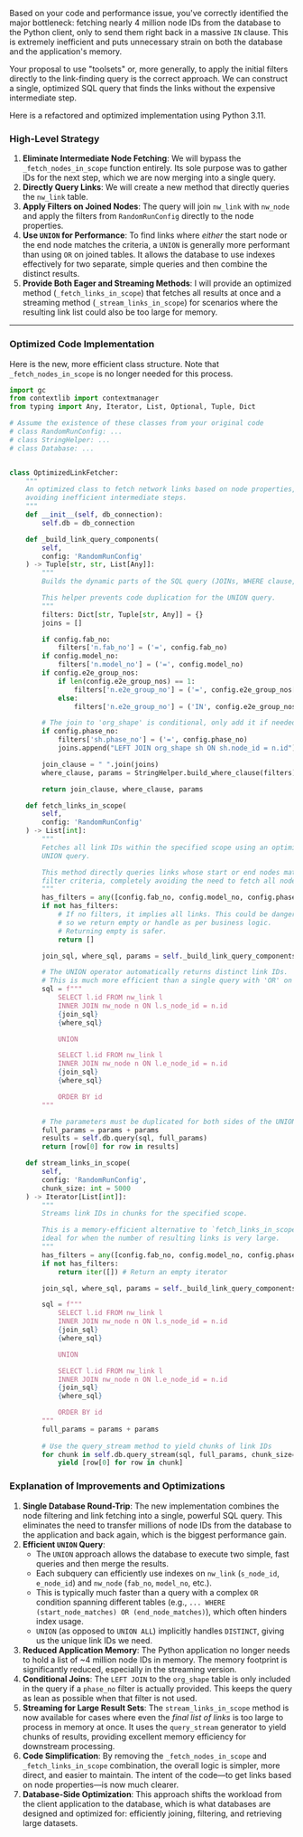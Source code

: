Based on your code and performance issue, you've correctly identified the major bottleneck: fetching nearly 4 million node IDs from the database to the Python client, only to send them right back in a massive `IN` clause. This is extremely inefficient and puts unnecessary strain on both the database and the application's memory.

Your proposal to use "toolsets" or, more generally, to apply the initial filters directly to the link-finding query is the correct approach. We can construct a single, optimized SQL query that finds the links without the expensive intermediate step.

Here is a refactored and optimized implementation using Python 3.11.

### High-Level Strategy

1.  **Eliminate Intermediate Node Fetching**: We will bypass the `_fetch_nodes_in_scope` function entirely. Its sole purpose was to gather IDs for the next step, which we are now merging into a single query.
2.  **Directly Query Links**: We will create a new method that directly queries the `nw_link` table.
3.  **Apply Filters on Joined Nodes**: The query will join `nw_link` with `nw_node` and apply the filters from `RandomRunConfig` directly to the node properties.
4.  **Use `UNION` for Performance**: To find links where *either* the start node or the end node matches the criteria, a `UNION` is generally more performant than using `OR` on joined tables. It allows the database to use indexes effectively for two separate, simple queries and then combine the distinct results.
5.  **Provide Both Eager and Streaming Methods**: I will provide an optimized method (`_fetch_links_in_scope`) that fetches all results at once and a streaming method (`_stream_links_in_scope`) for scenarios where the resulting link list could also be too large for memory.

---

### Optimized Code Implementation

Here is the new, more efficient class structure. Note that `_fetch_nodes_in_scope` is no longer needed for this process.

```python
import gc
from contextlib import contextmanager
from typing import Any, Iterator, List, Optional, Tuple, Dict

# Assume the existence of these classes from your original code
# class RandomRunConfig: ...
# class StringHelper: ...
# class Database: ...


class OptimizedLinkFetcher:
    """
    An optimized class to fetch network links based on node properties,
    avoiding inefficient intermediate steps.
    """
    def __init__(self, db_connection):
        self.db = db_connection

    def _build_link_query_components(
        self,
        config: 'RandomRunConfig'
    ) -> Tuple[str, str, List[Any]]:
        """
        Builds the dynamic parts of the SQL query (JOINs, WHERE clause, and params).

        This helper prevents code duplication for the UNION query.
        """
        filters: Dict[str, Tuple[str, Any]] = {}
        joins = []

        if config.fab_no:
            filters['n.fab_no'] = ('=', config.fab_no)
        if config.model_no:
            filters['n.model_no'] = ('=', config.model_no)
        if config.e2e_group_nos:
            if len(config.e2e_group_nos) == 1:
                filters['n.e2e_group_no'] = ('=', config.e2e_group_nos[0])
            else:
                filters['n.e2e_group_no'] = ('IN', config.e2e_group_nos)

        # The join to 'org_shape' is conditional, only add it if needed.
        if config.phase_no:
            filters['sh.phase_no'] = ('=', config.phase_no)
            joins.append("LEFT JOIN org_shape sh ON sh.node_id = n.id")

        join_clause = " ".join(joins)
        where_clause, params = StringHelper.build_where_clause(filters)

        return join_clause, where_clause, params

    def fetch_links_in_scope(
        self,
        config: 'RandomRunConfig'
    ) -> List[int]:
        """
        Fetches all link IDs within the specified scope using an optimized
        UNION query.

        This method directly queries links whose start or end nodes match the
        filter criteria, completely avoiding the need to fetch all node IDs first.
        """
        has_filters = any([config.fab_no, config.model_no, config.phase_no, config.e2e_group_nos])
        if not has_filters:
            # If no filters, it implies all links. This could be dangerous,
            # so we return empty or handle as per business logic.
            # Returning empty is safer.
            return []

        join_sql, where_sql, params = self._build_link_query_components(config)

        # The UNION operator automatically returns distinct link IDs.
        # This is much more efficient than a single query with 'OR' on different nodes.
        sql = f"""
            SELECT l.id FROM nw_link l
            INNER JOIN nw_node n ON l.s_node_id = n.id
            {join_sql}
            {where_sql}

            UNION

            SELECT l.id FROM nw_link l
            INNER JOIN nw_node n ON l.e_node_id = n.id
            {join_sql}
            {where_sql}

            ORDER BY id
        """

        # The parameters must be duplicated for both sides of the UNION
        full_params = params + params
        results = self.db.query(sql, full_params)
        return [row[0] for row in results]

    def stream_links_in_scope(
        self,
        config: 'RandomRunConfig',
        chunk_size: int = 5000
    ) -> Iterator[List[int]]:
        """
        Streams link IDs in chunks for the specified scope.

        This is a memory-efficient alternative to `fetch_links_in_scope`,
        ideal for when the number of resulting links is very large.
        """
        has_filters = any([config.fab_no, config.model_no, config.phase_no, config.e2e_group_nos])
        if not has_filters:
            return iter([]) # Return an empty iterator

        join_sql, where_sql, params = self._build_link_query_components(config)

        sql = f"""
            SELECT l.id FROM nw_link l
            INNER JOIN nw_node n ON l.s_node_id = n.id
            {join_sql}
            {where_sql}

            UNION

            SELECT l.id FROM nw_link l
            INNER JOIN nw_node n ON l.e_node_id = n.id
            {join_sql}
            {where_sql}

            ORDER BY id
        """
        full_params = params + params
        
        # Use the query_stream method to yield chunks of link IDs
        for chunk in self.db.query_stream(sql, full_params, chunk_size=chunk_size):
            yield [row[0] for row in chunk]

```

### Explanation of Improvements and Optimizations

1.  **Single Database Round-Trip**: The new implementation combines the node filtering and link fetching into a single, powerful SQL query. This eliminates the need to transfer millions of node IDs from the database to the application and back again, which is the biggest performance gain.
2.  **Efficient `UNION` Query**:
    *   The `UNION` approach allows the database to execute two simple, fast queries and then merge the results.
    *   Each subquery can efficiently use indexes on `nw_link` (`s_node_id`, `e_node_id`) and `nw_node` (`fab_no`, `model_no`, etc.).
    *   This is typically much faster than a query with a complex `OR` condition spanning different tables (e.g., `... WHERE (start_node_matches) OR (end_node_matches)`), which often hinders index usage.
    *   `UNION` (as opposed to `UNION ALL`) implicitly handles `DISTINCT`, giving us the unique link IDs we need.
3.  **Reduced Application Memory**: The Python application no longer needs to hold a list of ~4 million node IDs in memory. The memory footprint is significantly reduced, especially in the streaming version.
4.  **Conditional Joins**: The `LEFT JOIN` to the `org_shape` table is only included in the query if a `phase_no` filter is actually provided. This keeps the query as lean as possible when that filter is not used.
5.  **Streaming for Large Result Sets**: The `stream_links_in_scope` method is now available for cases where even the *final list of links* is too large to process in memory at once. It uses the `query_stream` generator to yield chunks of results, providing excellent memory efficiency for downstream processing.
6.  **Code Simplification**: By removing the `_fetch_nodes_in_scope` and `_fetch_links_in_scope` combination, the overall logic is simpler, more direct, and easier to maintain. The intent of the code—to get links based on node properties—is now much clearer.
7.  **Database-Side Optimization**: This approach shifts the workload from the client application to the database, which is what databases are designed and optimized for: efficiently joining, filtering, and retrieving large datasets.